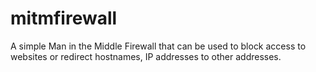 # mitmfirewall
A simple Man in the Middle Firewall that can be used to block access to websites or redirect hostnames, IP addresses to other addresses.
